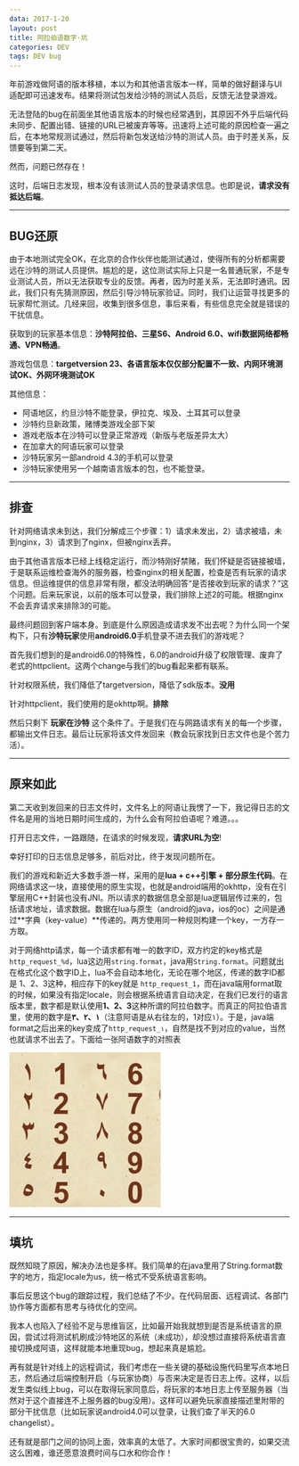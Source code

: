 ```yaml
---
data: 2017-1-20
layout: post
title: 阿拉伯语数字·坑
categories: DEV
tags: DEV bug
---
```


年前游戏做阿语的版本移植，本以为和其他语言版本一样，简单的做好翻译与UI适配即可迅速发布。结果将测试包发给沙特的测试人员后，反馈无法登录游戏。

无法登陆的bug在前面坐其他语言版本的时候也经常遇到，其原因不外乎后端代码未同步、配置出错、链接的URL已被废弃等等。迅速将上述可能的原因检查一遍之后，在本地常规测试通过，然后将新包发送给沙特的测试人员。由于时差关系，反馈要等到第二天。

然而，问题已然存在！

这时，后端日志发现，根本没有该测试人员的登录请求信息。也即是说，**请求没有抵达后端**。

-------------------------

## BUG还原

由于本地测试完全OK，在北京的合作伙伴也能测试通过，使得所有的分析都需要远在沙特的测试人员提供。尴尬的是，这位测试实际上只是一名普通玩家，不是专业测试人员，所以无法获取专业的反馈。再者，因为时差关系，无法即时通讯。因此，我们只有先猜测原因，然后引导沙特玩家验证。同时，我们让运营寻找更多的玩家帮忙测试。几经来回，收集到很多信息，事后来看，有些信息完全就是错误的干扰信息。

获取到的玩家基本信息：**沙特阿拉伯、三星S6、Android 6.0、wifi数据网络都畅通、VPN畅通**。

游戏包信息：**targetversion 23、各语言版本仅仅部分配置不一致、内网环境测试OK、外网环境测试OK**

其他信息：

- 阿语地区，约旦沙特不能登录，伊拉克、埃及、土耳其可以登录
- 沙特约旦新政策，赌博类游戏全部下架
- 游戏老版本在沙特可以登录正常游戏（新版与老版差异太大）
- 在加拿大的阿语玩家可以登录
- 沙特玩家另一部android 4.3的手机可以登录
- 沙特玩家使用另一个越南语言版本的包，也不能登录。

---------------------------------

## 排查

针对网络请求未到达，我们分解成三个步骤：1）请求未发出，2）请求被墙，未到nginx，3）请求到了nginx，但被nginx丢弃。

由于其他语言版本已经上线稳定运行，而沙特刚好禁赌，我们怀疑是否链接被墙，于是联系运维检查海外的服务器，检查nginx的相关配置，检查是否有玩家的请求信息。但运维提供的信息非常有限，都没法明确回答“是否接收到玩家的请求？”这个问题。后来玩家说，以前的版本可以登录，我们排除上述2的可能。根据nginx不会丢弃请求来排除3的可能。

最终问题回到客户端本身。到底是什么原因造成请求发不出去呢？为什么同一个架构下，只有**沙特玩家**使用**android6.0**手机登录不进去我们的游戏呢？

首先我们想到的是android6.0的特殊性，6.0的android升级了权限管理、废弃了老式的httpclient。这两个change与我们的bug看起来都有联系。

针对权限系统，我们降低了targetversion，降低了sdk版本。**没用**

针对httpclient，我们使用的是okhttp啊。**排除**

然后只剩下 **玩家在沙特** 这个条件了。于是我们在与网路请求有关的每一个步骤，都输出文件日志。最后让玩家将该文件发回来（教会玩家找到日志文件也是个苦力活）。

-------------------------------

## 原来如此

第二天收到发回来的日志文件时，文件名上的阿语让我愣了一下，我记得日志的文件名是用的当地日期时间生成的，为什么会有阿拉伯语呢？难道。。。

打开日志文件，一路跟随，在请求的时候发现，**请求URL为空**!

幸好打印的日志信息足够多，前后对比，终于发现问题所在。

我们的游戏和新近大多数手游一样，采用的是**lua + c++引擎 + 部分原生代码**。在网络请求这一块，直接使用的原生实现，也就是android端用的okhttp，没有在引擎层用C++封装也没有JNI。所以请求的数据信息全部是lua逻辑层传过来的，包括请求地址，请求数据。数据在lua与原生（android的java，ios的oc）之间是通过**字典（key-value）**传递的。两方使用同一种规则构建一个key，一方存一方取。

对于网络http请求，每一个请求都有唯一的数字ID，双方约定的key格式是`http_request_%d`，lua这边用`string.format`，java用`String.format`。问题就出在格式化这个数字ID上，lua不会自动本地化，无论在哪个地区，传递的数字ID都是 1、2、3这种，相应存下的key就是 `http_request_1`，而在java端用format取的时候，如果没有指定locale，则会根据系统语言自动决定，在我们已发行的语言版本里，数字都是默认使用**1、2、3**这种所谓的阿拉伯数字。而真正的阿拉伯语言里，使用的数字是**١、٢、٣**（注意阿语是从右往左的，1对应١）。于是，java端format之后出来的key变成了`http_request_١`，自然是找不到对应的value，当然也就请求不出去了。下面给一张阿语数字的对照表

![](/image/stringformat_number.png)

------------------------------

## 填坑

既然知晓了原因，解决办法也是多样。我们简单的在java里用了String.format数字的地方，指定locale为us，统一格式不受系统语言影响。

事后反思这个bug的跟踪过程，我们总结了不少。在代码层面、远程调试、各部门协作等方面都有思考与待优化的空间。

我本人也陷入了经验不足与思维盲区，比如最开始我就想到是否是系统语言的原因，尝试过将测试机刷成沙特地区的系统（未成功），却没想过直接将系统语言直接切换成阿语，这样就能本地重现bug，想起来真是尴尬。

再有就是针对线上的远程调试，我们考虑在一些关键的基础设施代码里写点本地日志，然后通过后端控制开启（与玩家协商）与否来决定是否日志上传。这样，以后发生类似线上bug，可以在取得玩家同意后，将玩家的本地日志上传至服务器（当然对于这个直接连不上服务器的bug没用）。这样可以避免玩家直接描述里附带的部分干扰信息（比如玩家说android4.0可以登录，让我们查了半天的6.0 changelist）。

还有就是部门之间的协同上面，效率真的太低了。大家时间都很宝贵的，如果交流这么困难，谁还愿意浪费时间与口水和你合作！
